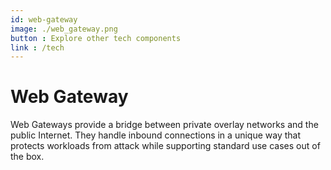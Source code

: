 ```yaml
---
id: web-gateway
image: ./web_gateway.png
button : Explore other tech components
link : /tech
---
```

# Web Gateway

Web Gateways provide a bridge between private overlay networks and the public Internet. They handle inbound connections in a unique way that protects workloads from attack while supporting standard use cases out of the box.